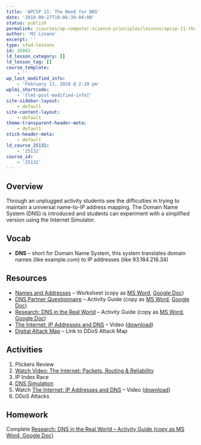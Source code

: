 ```yaml
---
title: 'APCSP 11: The Need for DNS'
date: '2019-09-27T10:06:39-04:00'
status: publish
permalink: /courses/ap-computer-science-principles/lessons/apcsp-11-the-need-for-dns
author: 'MJ Linane'
excerpt: ''
type: sfwd-lessons
id: 26083
ld_lesson_category: []
ld_lesson_tag: []
course_template:
    - ''
wp_last_modified_info:
    - 'February 13, 2020 @ 2:28 pm'
wplmi_shortcode:
    - '[lmt-post-modified-info]'
site-sidebar-layout:
    - default
site-content-layout:
    - default
theme-transparent-header-meta:
    - default
stick-header-meta:
    - default
ld_course_25132:
    - '25132'
course_id:
    - '25132'
---
```

Overview
--------

Through an unplugged activity students see the difficulties in trying to maintain a universal name-to-IP address mapping. The Domain Name System (DNS) is introduced and students can experiment with a simplified version using the Internet Simulator.

Vocab
-----

- **DNS** – short for Domain Name System, this system translates domain names (like example.com) to IP addresses (like 93.184.216.34)

Resources
---------

- [Names and Addresses](https://docs.google.com/document/d/1Q9k1nUNyXMM3rD-Ne0tKmURXw3GIAl7Dt-Ojqc-bZAI/export?format=pdf) – Worksheet (copy as [MS Word](https://docs.google.com/document/d/1Q9k1nUNyXMM3rD-Ne0tKmURXw3GIAl7Dt-Ojqc-bZAI/export?format=doc), [Google Doc](https://docs.google.com/document/d/1Q9k1nUNyXMM3rD-Ne0tKmURXw3GIAl7Dt-Ojqc-bZAI/copy))
- [DNS Partner Questionnaire](https://docs.google.com/document/d/1PRucTGYp_Ie40aszZvXOKNtTqD4mPzecuWYAAn1g1iI/export?format=pdf) – Activity Guide (copy as [MS Word](https://docs.google.com/document/d/1PRucTGYp_Ie40aszZvXOKNtTqD4mPzecuWYAAn1g1iI/export?format=doc), [Google Doc](https://docs.google.com/document/d/1PRucTGYp_Ie40aszZvXOKNtTqD4mPzecuWYAAn1g1iI/copy))
- [Research: DNS in the Real World](https://docs.google.com/document/d/1n3jB4CLTsIdaX5VSrAPQYCTXYvWSZutQT30WJCeyP9w/export?format=pdf) – Activity Guide (copy as [MS Word](https://docs.google.com/document/d/1n3jB4CLTsIdaX5VSrAPQYCTXYvWSZutQT30WJCeyP9w/export?format=doc), [Google Doc](https://docs.google.com/document/d/1n3jB4CLTsIdaX5VSrAPQYCTXYvWSZutQT30WJCeyP9w/copy))
- [The Internet: IP Addresses and DNS](https://youtu.be/5o8CwafCxnU) – Video ([download](https://videos.code.org/2015/csp/concept_internet_ip_dns.mp4))
- [Digital Attack Map](https://www.digitalattackmap.com/) – Link to DDoS Attack Map

Activities
----------

1. Plickers Review
2. [Watch Video: The Internet: Packets, Routing &amp; Reliability](https://youtu.be/AYdF7b3nMto)
3. IP Index Race
4. [DNS Simulation](https://studio.code.org/s/csp1-2019/stage/12/puzzle/2?section_id=2308723)
5. Watch [The Internet: IP Addresses and DNS](https://youtu.be/5o8CwafCxnU) – Video ([download](https://videos.code.org/2015/csp/concept_internet_ip_dns.mp4))
6. DDoS Attacks

Homework
--------

Complete [Research: DNS in the Real World – Activity Guide (copy as MS Word, Google Doc)](https://classroom.google.com)